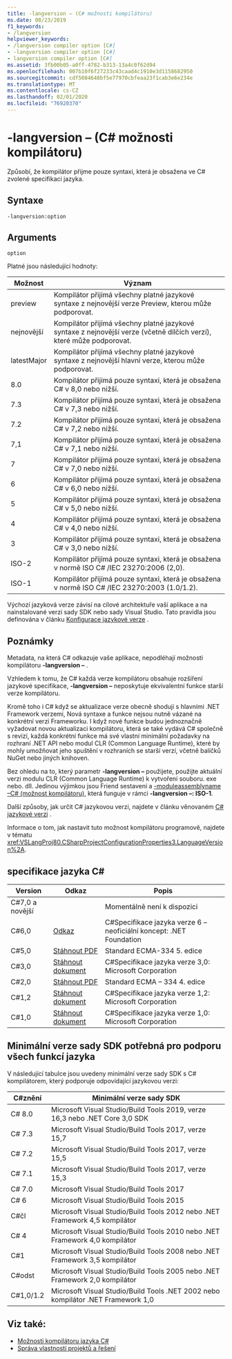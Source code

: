 ```yaml
---
title: -langversion – (C# možnosti kompilátoru)
ms.date: 08/23/2019
f1_keywords:
- /langversion
helpviewer_keywords:
- /langversion compiler option [C#]
- -langversion compiler option [C#]
- langversion compiler option [C#]
ms.assetid: 3fb00b05-a0ff-4782-b313-13a4c0f62d94
ms.openlocfilehash: 007b10f6f27233c43caad4c1910e3d1158682950
ms.sourcegitcommit: cdf5084648bf5e77970cbfeaa23f1cab3e6e234e
ms.translationtype: MT
ms.contentlocale: cs-CZ
ms.lasthandoff: 02/01/2020
ms.locfileid: "76920370"
---
```

# <a name="-langversion-c-compiler-options"></a>-langversion – (C# možnosti kompilátoru)

Způsobí, že kompilátor přijme pouze syntaxi, která je obsažena ve C# zvolené specifikaci jazyka.

## <a name="syntax"></a>Syntaxe

```console
-langversion:option
```

## <a name="arguments"></a>Arguments

`option`

Platné jsou následující hodnoty:

|Možnost|Význam|
|------------|-------------|
|preview|Kompilátor přijímá všechny platné jazykové syntaxe z nejnovější verze Preview, kterou může podporovat.|
|nejnovější|Kompilátor přijímá všechny platné jazykové syntaxe z nejnovější verze (včetně dílčích verzí), které může podporovat.|
|latestMajor|Kompilátor přijímá všechny platné jazykové syntaxe z nejnovější hlavní verze, kterou může podporovat.|
|8.0|Kompilátor přijímá pouze syntaxi, která je obsažena C# v 8,0 nebo nižší.|
|7.3|Kompilátor přijímá pouze syntaxi, která je obsažena C# v 7,3 nebo nižší.|
|7.2|Kompilátor přijímá pouze syntaxi, která je obsažena C# v 7,2 nebo nižší.|
|7,1|Kompilátor přijímá pouze syntaxi, která je obsažena C# v 7,1 nebo nižší.|
|7|Kompilátor přijímá pouze syntaxi, která je obsažena C# v 7,0 nebo nižší.|
|6|Kompilátor přijímá pouze syntaxi, která je obsažena C# v 6,0 nebo nižší.|
|5|Kompilátor přijímá pouze syntaxi, která je obsažena C# v 5,0 nebo nižší.|
|4|Kompilátor přijímá pouze syntaxi, která je obsažena C# v 4,0 nebo nižší.|
|3|Kompilátor přijímá pouze syntaxi, která je obsažena C# v 3,0 nebo nižší.|
|ISO-2|Kompilátor přijímá pouze syntaxi, která je obsažena v normě ISO C# /IEC 23270:2006 (2,0).|
|ISO-1|Kompilátor přijímá pouze syntaxi, která je obsažena v normě ISO C# /IEC 23270:2003 (1.0/1.2).|

Výchozí jazyková verze závisí na cílové architektuře vaší aplikace a na nainstalované verzi sady SDK nebo sady Visual Studio. Tato pravidla jsou definována v článku [Konfigurace jazykové verze](../configure-language-version.md#defaults) .

## <a name="remarks"></a>Poznámky

Metadata, na která C# odkazuje vaše aplikace, nepodléhají možnosti kompilátoru **-langversion –** .

Vzhledem k tomu, že C# každá verze kompilátoru obsahuje rozšíření jazykové specifikace, **-langversion –** neposkytuje ekvivalentní funkce starší verze kompilátoru.

Kromě toho i C# když se aktualizace verze obecně shodují s hlavními .NET Framework verzemi, Nová syntaxe a funkce nejsou nutně vázané na konkrétní verzi Frameworku. I když nové funkce budou jednoznačně vyžadovat novou aktualizaci kompilátoru, která se také vydává C# společně s revizí, každá konkrétní funkce má své vlastní minimální požadavky na rozhraní .NET API nebo modul CLR (Common Language Runtime), které by mohly umožňovat jeho spuštění v rozhraních se starší verzí, včetně balíčků NuGet nebo jiných knihoven.

Bez ohledu na to, který parametr **-langversion –** použijete, použijte aktuální verzi modulu CLR (Common Language Runtime) k vytvoření souboru. exe nebo. dll. Jedinou výjimkou jsou Friend sestavení a [-moduleassemblyname –C# (možnost kompilátoru)](./moduleassemblyname-compiler-option.md), která funguje v rámci **-langversion –: ISO-1**.

Další způsoby, jak určit C# jazykovou verzi, najdete v článku věnovaném [ C# jazykové verzi](../configure-language-version.md) .

Informace o tom, jak nastavit tuto možnost kompilátoru programově, najdete v tématu <xref:VSLangProj80.CSharpProjectConfigurationProperties3.LanguageVersion%2A>.

## <a name="c-language-specification"></a>specifikace jazyka C#

|Version|Odkaz|Popis|
|-------|----|-----------|
|C#7,0 a novější||Momentálně není k dispozici|
|C#6,0|[Odkaz](/dotnet/csharp/language-reference/language-specification/introduction)|C#Specifikace jazyka verze 6 – neoficiální koncept: .NET Foundation|
|C#5,0|[Stáhnout PDF](https://www.ecma-international.org/publications/files/ECMA-ST/ECMA-334.pdf)|Standard ECMA-334 5. edice|
|C#3,0|[Stáhnout dokument](https://download.microsoft.com/download/3/8/8/388e7205-bc10-4226-b2a8-75351c669b09/CSharp%20Language%20Specification.doc)|C#Specifikace jazyka verze 3,0: Microsoft Corporation|
|C#2,0|[Stáhnout PDF](https://www.ecma-international.org/publications/files/ECMA-ST-ARCH/ECMA-334%204th%20edition%20June%202006.pdf)|Standard ECMA – 334 4. edice|
|C#1,2|[Stáhnout dokument](https://www.ecma-international.org/publications/files/ECMA-ST-ARCH/ECMA-334%202nd%20edition%20December%202002.pdf)|C#Specifikace jazyka verze 1,2: Microsoft Corporation|
|C#1,0|[Stáhnout dokument](https://www.ecma-international.org/publications/files/ECMA-ST-ARCH/ECMA-334%201st%20edition%20December%202001.pdf)|C#Specifikace jazyka verze 1,0: Microsoft Corporation|

## <a name="minimum-sdk-version-needed-to-support-all-language-features"></a>Minimální verze sady SDK potřebná pro podporu všech funkcí jazyka

V následující tabulce jsou uvedeny minimální verze sady SDK s C# kompilátorem, který podporuje odpovídající jazykovou verzi:

|C#znění|Minimální verze sady SDK|
|----------|-------------------|
|C# 8.0| Microsoft Visual Studio/Build Tools 2019, verze 16,3 nebo .NET Core 3,0 SDK |
|C# 7.3| Microsoft Visual Studio/Build Tools 2017, verze 15,7 |
|C# 7.2| Microsoft Visual Studio/Build Tools 2017, verze 15,5 |
|C# 7.1| Microsoft Visual Studio/Build Tools 2017, verze 15,3 |
|C# 7.0| Microsoft Visual Studio/Build Tools 2017 |
|C# 6| Microsoft Visual Studio/Build Tools 2015 |
|C#čl| Microsoft Visual Studio/Build Tools 2012 nebo .NET Framework 4,5 kompilátor |
|C# 4| Microsoft Visual Studio/Build Tools 2010 nebo .NET Framework 4,0 kompilátor |
|C#1| Microsoft Visual Studio/Build Tools 2008 nebo .NET Framework 3,5 kompilátor |
|C#odst| Microsoft Visual Studio/Build Tools 2005 nebo .NET Framework 2,0 kompilátor |
|C#1,0/1.2 | Microsoft Visual Studio/Build Tools .NET 2002 nebo kompilátor .NET Framework 1,0 |

## <a name="see-also"></a>Viz také:

- [Možnosti kompilátoru jazyka C#](index.md)
- [Správa vlastností projektů a řešení](/visualstudio/ide/managing-project-and-solution-properties)
